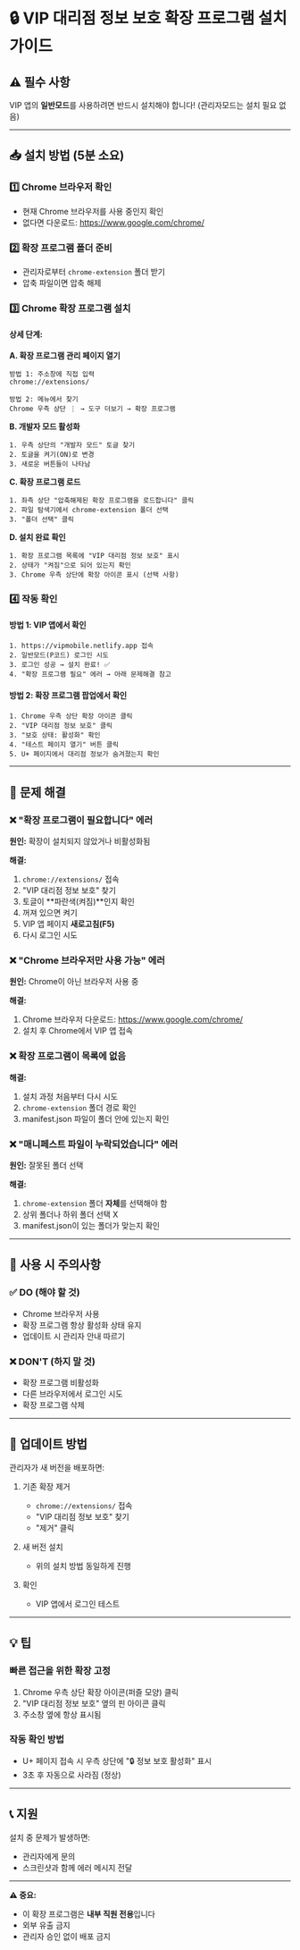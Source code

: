 # 🔒 VIP 대리점 정보 보호 확장 프로그램 설치 가이드

## ⚠️ 필수 사항
VIP 앱의 **일반모드**를 사용하려면 반드시 설치해야 합니다!
(관리자모드는 설치 필요 없음)

---

## 📥 설치 방법 (5분 소요)

### 1️⃣ Chrome 브라우저 확인
- 현재 Chrome 브라우저를 사용 중인지 확인
- 없다면 다운로드: https://www.google.com/chrome/

### 2️⃣ 확장 프로그램 폴더 준비
- 관리자로부터 `chrome-extension` 폴더 받기
- 압축 파일이면 압축 해제

### 3️⃣ Chrome 확장 프로그램 설치

#### 상세 단계:

**A. 확장 프로그램 관리 페이지 열기**
```
방법 1: 주소창에 직접 입력
chrome://extensions/

방법 2: 메뉴에서 찾기
Chrome 우측 상단 ⋮ → 도구 더보기 → 확장 프로그램
```

**B. 개발자 모드 활성화**
```
1. 우측 상단의 "개발자 모드" 토글 찾기
2. 토글을 켜기(ON)로 변경
3. 새로운 버튼들이 나타남
```

**C. 확장 프로그램 로드**
```
1. 좌측 상단 "압축해제된 확장 프로그램을 로드합니다" 클릭
2. 파일 탐색기에서 chrome-extension 폴더 선택
3. "폴더 선택" 클릭
```

**D. 설치 완료 확인**
```
1. 확장 프로그램 목록에 "VIP 대리점 정보 보호" 표시
2. 상태가 "켜짐"으로 되어 있는지 확인
3. Chrome 우측 상단에 확장 아이콘 표시 (선택 사항)
```

### 4️⃣ 작동 확인

#### 방법 1: VIP 앱에서 확인
```
1. https://vipmobile.netlify.app 접속
2. 일반모드(P코드) 로그인 시도
3. 로그인 성공 → 설치 완료! ✅
4. "확장 프로그램 필요" 에러 → 아래 문제해결 참고
```

#### 방법 2: 확장 프로그램 팝업에서 확인
```
1. Chrome 우측 상단 확장 아이콘 클릭
2. "VIP 대리점 정보 보호" 클릭
3. "보호 상태: 활성화" 확인
4. "테스트 페이지 열기" 버튼 클릭
5. U+ 페이지에서 대리점 정보가 숨겨졌는지 확인
```

---

## 🔧 문제 해결

### ❌ "확장 프로그램이 필요합니다" 에러

**원인:** 확장이 설치되지 않았거나 비활성화됨

**해결:**
1. `chrome://extensions/` 접속
2. "VIP 대리점 정보 보호" 찾기
3. 토글이 **파란색(켜짐)**인지 확인
4. 꺼져 있으면 켜기
5. VIP 앱 페이지 **새로고침(F5)**
6. 다시 로그인 시도

### ❌ "Chrome 브라우저만 사용 가능" 에러

**원인:** Chrome이 아닌 브라우저 사용 중

**해결:**
1. Chrome 브라우저 다운로드: https://www.google.com/chrome/
2. 설치 후 Chrome에서 VIP 앱 접속

### ❌ 확장 프로그램이 목록에 없음

**해결:**
1. 설치 과정 처음부터 다시 시도
2. `chrome-extension` 폴더 경로 확인
3. manifest.json 파일이 폴더 안에 있는지 확인

### ❌ "매니페스트 파일이 누락되었습니다" 에러

**원인:** 잘못된 폴더 선택

**해결:**
1. `chrome-extension` 폴더 **자체**를 선택해야 함
2. 상위 폴더나 하위 폴더 선택 X
3. manifest.json이 있는 폴더가 맞는지 확인

---

## 📱 사용 시 주의사항

### ✅ DO (해야 할 것)
- Chrome 브라우저 사용
- 확장 프로그램 항상 활성화 상태 유지
- 업데이트 시 관리자 안내 따르기

### ❌ DON'T (하지 말 것)
- 확장 프로그램 비활성화
- 다른 브라우저에서 로그인 시도
- 확장 프로그램 삭제

---

## 🔄 업데이트 방법

관리자가 새 버전을 배포하면:

1. 기존 확장 제거
   - `chrome://extensions/` 접속
   - "VIP 대리점 정보 보호" 찾기
   - "제거" 클릭

2. 새 버전 설치
   - 위의 설치 방법 동일하게 진행

3. 확인
   - VIP 앱에서 로그인 테스트

---

## 💡 팁

### 빠른 접근을 위한 확장 고정
1. Chrome 우측 상단 확장 아이콘(퍼즐 모양) 클릭
2. "VIP 대리점 정보 보호" 옆의 핀 아이콘 클릭
3. 주소창 옆에 항상 표시됨

### 작동 확인 방법
- U+ 페이지 접속 시 우측 상단에 "🔒 정보 보호 활성화" 표시
- 3초 후 자동으로 사라짐 (정상)

---

## 📞 지원

설치 중 문제가 발생하면:
- 관리자에게 문의
- 스크린샷과 함께 에러 메시지 전달

---

**⚠️ 중요:**
- 이 확장 프로그램은 **내부 직원 전용**입니다
- 외부 유출 금지
- 관리자 승인 없이 배포 금지

